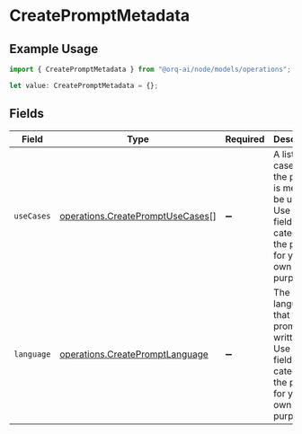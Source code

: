 # CreatePromptMetadata

## Example Usage

```typescript
import { CreatePromptMetadata } from "@orq-ai/node/models/operations";

let value: CreatePromptMetadata = {};
```

## Fields

| Field                                                                                                                     | Type                                                                                                                      | Required                                                                                                                  | Description                                                                                                               |
| ------------------------------------------------------------------------------------------------------------------------- | ------------------------------------------------------------------------------------------------------------------------- | ------------------------------------------------------------------------------------------------------------------------- | ------------------------------------------------------------------------------------------------------------------------- |
| `useCases`                                                                                                                | [operations.CreatePromptUseCases](../../models/operations/createpromptusecases.md)[]                                      | :heavy_minus_sign:                                                                                                        | A list of use cases that the prompt is meant to be used for. Use this field to categorize the prompt for your own purpose |
| `language`                                                                                                                | [operations.CreatePromptLanguage](../../models/operations/createpromptlanguage.md)                                        | :heavy_minus_sign:                                                                                                        | The language that the prompt is written in. Use this field to categorize the prompt for your own purpose                  |